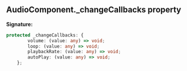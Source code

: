 
## AudioComponent.\_changeCallbacks property

**Signature:**

```typescript
protected _changeCallbacks: {
        volume: (value: any) => void;
        loop: (value: any) => void;
        playbackRate: (value: any) => void;
        autoPlay: (value: any) => void;
    };
```
